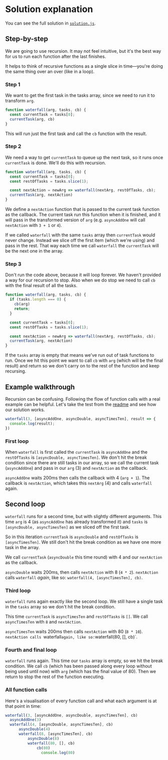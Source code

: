 # Solution explanation

You can see the full solution in [`solution.js`](./solution.js).

## Step-by-step

We are going to use recursion. It may not feel intuitive, but it's the best way for us to run each function after the last finishes.

It helps to think of recursive functions as a single slice in time—you're doing the same thing over an over (like in a loop).

### Step 1

We want to get the first task in the tasks array, since we need to run it to transform `arg`.

```js
function waterfall(arg, tasks, cb) {
  const currentTask = tasks[0];
  currentTask(arg, cb)
}
```

This will run just the first task and call the `cb` function with the result.

### Step 2

We need a way to get `currentTask` to queue up the next task, so it runs once `currentTask` is done. We'll do this with recursion.

```js
function waterfall(arg, tasks, cb) {
  const currentTask = tasks[0];
  const restOfTasks = tasks.slice(1);

  const nextAction = newArg => waterfall(nextArg, restOfTasks, cb);
  currentTask(arg, nextAction)
}
```

We define a `nextAction` function that is passed to the current task function as the callback. The current task run this function when it is finished, and it will pass in the transformed version of `arg` (e.g. `asyncAddOne` will call `nextAction` with `3 + 1` or `4`).

If we called `waterfall` with the same `tasks` array then `currentTask` would never change. Instead we slice off the first item (which we're using) and pass in the rest. That way each time we call `waterfall` the `currentTask` will be the next one in the array.

### Step 3

Don't run the code above, because it will loop forever. We haven't provided a way for our recursion to stop. Also when we do stop we need to call `cb` with the final result of all the tasks.

```js
function waterfall(arg, tasks, cb) {
  if (tasks.length === 0) {
    cb(arg)
    return;
  }

  const currentTask = tasks[0];
  const restOfTasks = tasks.slice(1);

  const nextAction = newArg => waterfall(nextArg, restOfTasks, cb);
  currentTask(arg, nextAction)
}
```

If the `tasks` array is empty that means we've run out of task functions to run. Once we hit this point we want to call `cb` with `arg` (which will be the final result) and return so we don't carry on to the rest of the function and keep recursing.

## Example walkthrough

Recursion can be confusing. Following the flow of function calls with a real example can be helpful. Let's take the test from the [readme](../README.md) and see how our solution works.

```js
waterfall(3, [asyncAddOne, asyncDouble, asyncTimesTen], result => {
  console.log(result);
})
```

### First loop

When `waterfall` is first called the `currentTask` is `asyncAddOne` and the `restOfTasks` is `[asyncDouble, asyncTimesTen]`. We don't hit the break condition since there are still tasks in our array, so we call the current task (`asyncAddOne`) and pass in our `arg` (3) and `nextAction` as the callback.

`asyncAddOne` waits 200ms then calls the callback with 4 (`arg + 1`). The callback is `nextAction`, which takes this `nextArg` (4) and calls `waterfall` again.

## Second loop

`waterfall` runs for a second time, but with slightly different arguments. This time `arg` is 4 (as `asyncAddOne` has already transformed it) and `tasks` is `[asyncDouble, asyncTimesTen]` as we sliced off the first task.

So in this iteration `currentTask` is `asyncDouble` and `restOfTasks` is `[asyncTimesTen]`. We still don't hit the break condition as we have one more task in the array.

We call `currentTask` (`asyncDouble` this time round) with 4 and our `nextAction` as the callback.

`asyncDouble` waits 200ms, then calls `nextAction` with 8 (`4 * 2`). `nextAction` calls `waterfall` _again_, like so: `waterfall(4, [asyncTimesTen], cb)`.

### Third loop

`waterfall` runs again exactly like the second loop. We still have a single task in the `tasks` array so we don't hit the break condition.

This time `currentTask` is `asyncTimesTen` and `restOfTasks` is `[]`. We call `asyncTimesTen` with `8` and `nextAction`.

`asyncTimesTen` waits 200ms then calls `nextAction` with 80 (`8 * 10`). `nextAction calls `waterfall` again, like so: `waterfall(80, [], cb)`.

### Fourth and final loop

`waterfall` runs again. This time our `tasks` array is empty, so we hit the break condition. We call `cb` (which has been passed along every loop without being used until now) with `arg` (which has the final value of 80). Then we return to stop the rest of the function executing.

### All function calls

Here's a visualisation of every function call and what each argument is at that point in time:

```js
waterfall(3, [asyncAddOne, asyncDouble, asyncTimesTen], cb)
  asyncAddOne(3)
  waterfall(4, [asyncDouble, asyncTimesTen], cb)
      asyncDouble(4)
      waterfall(8, [asyncTimesTen], cb)
          asyncDouble(8)
          waterfall(80, [], cb)
              cb(80)
                console.log(80)
```